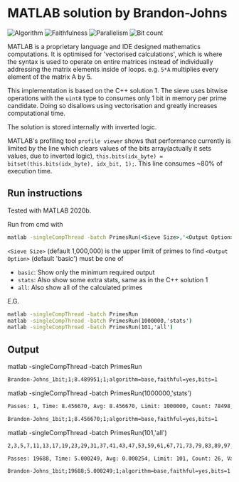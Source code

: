 # MATLAB solution by Brandon-Johns
![Algorithm](https://img.shields.io/badge/Algorithm-base-green)
![Faithfulness](https://img.shields.io/badge/Faithful-yes-green)
![Parallelism](https://img.shields.io/badge/Parallel-no-green)
![Bit count](https://img.shields.io/badge/Bits-1-green)

MATLAB is a proprietary language and IDE designed mathematics computations. It is optimised for 'vectorised calculations', which is where the syntax is used to operate on entire matrices instead of individually addressing the matrix elements inside of loops. e.g. `5*A` multiplies every element of the matrix A by 5.

This implementation is based on the C++ solution 1. The sieve uses bitwise operations with the `uint8` type to consumes only 1 bit in memory per prime candidate. Doing so disallows using vectorisation and greatly increases computational time.

The solution is stored internally with inverted logic.

MATLAB's profiling tool `profile viewer` shows that performance currently is limited by the line which clears values of the bits array(actually it sets values, due to inverted logic), `this.bits(idx_byte) = bitset(this.bits(idx_byte), idx_bit, 1);`. This line consumes ~80% of execution time.

## Run instructions
Tested with MATLAB 2020b.

Run from cmd with
```cmd
matlab -singleCompThread -batch PrimesRun(<Sieve Size>,'<Output Option>')
```
`<Sieve Size>` (default 1,000,000) is the upper limit of primes to find
`<Output Option>`  (default 'basic') must be one of
* `basic`: Show only the minimum required output
* `stats`: Also show some extra stats, same as in the C++ solution 1
* `all`: Also show all of the calculated primes

E.G.
```cmd
matlab -singleCompThread -batch PrimesRun
matlab -singleCompThread -batch PrimesRun(1000000,'stats')
matlab -singleCompThread -batch PrimesRun(101,'all')
```

## Output
matlab -singleCompThread -batch PrimesRun
```cmd
Brandon-Johns_1bit;1;8.489951;1;algorithm=base,faithful=yes,bits=1
```

matlab -singleCompThread -batch PrimesRun(1000000,'stats')
```cmd
Passes: 1, Time: 8.456670, Avg: 8.456670, Limit: 1000000, Count: 78498, Valid: 1

Brandon-Johns_1bit;1;8.456670;1;algorithm=base,faithful=yes,bits=1
```

matlab -singleCompThread -batch PrimesRun(101,'all')
```cmd
2,3,5,7,11,13,17,19,23,29,31,37,41,43,47,53,59,61,67,71,73,79,83,89,97,101

Passes: 19688, Time: 5.000249, Avg: 0.000254, Limit: 101, Count: 26, Valid: 1

Brandon-Johns_1bit;19688;5.000249;1;algorithm=base,faithful=yes,bits=1
```


